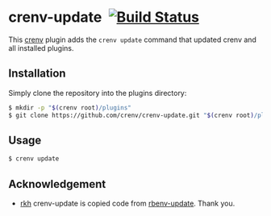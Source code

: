 # crenv-update &nbsp;[![Build Status](https://travis-ci.org/crenv/crenv-update.svg?branch=master)](https://travis-ci.org/crenv/crenv-update)

This [crenv](https://github.com/pine/crenv) plugin adds the `crenv update` command that updated crenv and all installed plugins.

## Installation

Simply clone the repository into the plugins directory:

```sh
$ mkdir -p "$(crenv root)/plugins"
$ git clone https://github.com/crenv/crenv-update.git "$(crenv root)/plugins/crenv-update"
```

## Usage

```sh
$ crenv update
```

## Acknowledgement

- [rkh](https://github.com/rkh) crenv-update is copied code from [rbenv-update](https://github.com/rkh/rbenv-update). Thank you.
